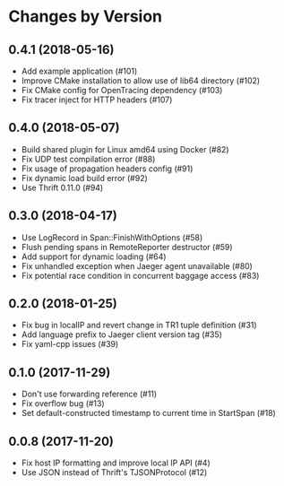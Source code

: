 Changes by Version
==================

0.4.1 (2018-05-16)
------------------
- Add example application (#101)
- Improve CMake installation to allow use of lib64 directory (#102)
- Fix CMake config for OpenTracing dependency (#103)
- Fix tracer inject for HTTP headers (#107)


0.4.0 (2018-05-07)
------------------
- Build shared plugin for Linux amd64 using Docker (#82)
- Fix UDP test compilation error (#88)
- Fix usage of propagation headers config (#91)
- Fix dynamic load build error (#92)
- Use Thrift 0.11.0 (#94)


0.3.0 (2018-04-17)
------------------
- Use LogRecord in Span::FinishWithOptions (#58)
- Flush pending spans in RemoteReporter destructor (#59)
- Add support for dynamic loading (#64)
- Fix unhandled exception when Jaeger agent unavailable (#80)
- Fix potential race condition in concurrent baggage access (#83)


0.2.0 (2018-01-25)
------------------
- Fix bug in localIP and revert change in TR1 tuple definition (#31)
- Add language prefix to Jaeger client version tag (#35)
- Fix yaml-cpp issues (#39)


0.1.0 (2017-11-29)
------------------
- Don't use forwarding reference (#11)
- Fix overflow bug (#13)
- Set default-constructed timestamp to current time in StartSpan (#18)


0.0.8 (2017-11-20)
------------------
- Fix host IP formatting and improve local IP API (#4)
- Use JSON instead of Thrift's TJSONProtocol (#12)
